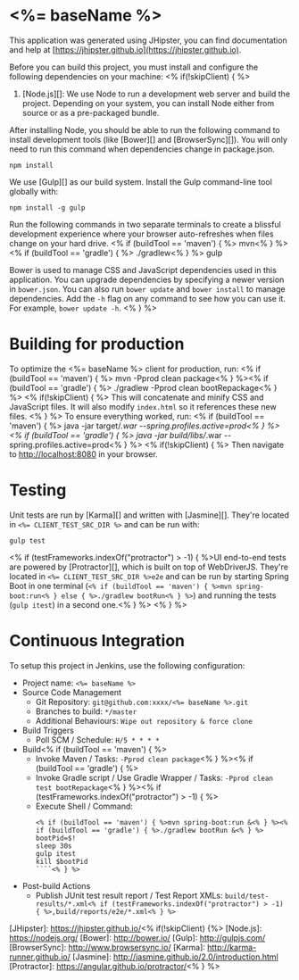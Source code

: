 # <%= baseName %>

This application was generated using JHipster, you can find documentation and help at [https://jhipster.github.io](https://jhipster.github.io).

Before you can build this project, you must install and configure the following dependencies on your machine:
<% if(!skipClient) { %>
1. [Node.js][]: We use Node to run a development web server and build the project.
   Depending on your system, you can install Node either from source or as a pre-packaged bundle.

After installing Node, you should be able to run the following command to install development tools (like
[Bower][] and [BrowserSync][]). You will only need to run this command when dependencies change in package.json.

    npm install

We use [Gulp][] as our build system. Install the Gulp command-line tool globally with:

    npm install -g gulp

Run the following commands in two separate terminals to create a blissful development experience where your browser
auto-refreshes when files change on your hard drive.
<% if (buildTool == 'maven') { %>
    mvn<% } %><% if (buildTool == 'gradle') { %>
    ./gradlew<% } %>
    gulp

Bower is used to manage CSS and JavaScript dependencies used in this application. You can upgrade dependencies by
specifying a newer version in `bower.json`. You can also run `bower update` and `bower install` to manage dependencies.
Add the `-h` flag on any command to see how you can use it. For example, `bower update -h`.
<% } %>
# Building for production

To optimize the <%= baseName %> client for production, run:
<% if (buildTool == 'maven') { %>
    mvn -Pprod clean package<% } %><% if (buildTool == 'gradle') { %>
    ./gradlew -Pprod clean bootRepackage<% } %>
<% if(!skipClient) { %>
This will concatenate and minify CSS and JavaScript files. It will also modify `index.html` so it references
these new files.
<% } %>
To ensure everything worked, run:
<% if (buildTool == 'maven') { %>
    java -jar target/*.war --spring.profiles.active=prod<% } %><% if (buildTool == 'gradle') { %>
    java -jar build/libs/*.war --spring.profiles.active=prod<% } %>
<% if(!skipClient) { %>
Then navigate to [http://localhost:8080](http://localhost:8080) in your browser.

# Testing

Unit tests are run by [Karma][] and written with [Jasmine][]. They're located in `<%= CLIENT_TEST_SRC_DIR %>` and can be run with:

    gulp test

<% if (testFrameworks.indexOf("protractor") > -1) { %>UI end-to-end tests are powered by [Protractor][], which is built on top of WebDriverJS. They're located in `<%= CLIENT_TEST_SRC_DIR %>e2e`
and can be run by starting Spring Boot in one terminal (`<% if (buildTool == 'maven') { %>mvn spring-boot:run<% } else { %>./gradlew bootRun<% } %>`) and running the tests (`gulp itest`) in a second one.<% } %>
<% } %>
# Continuous Integration

To setup this project in Jenkins, use the following configuration:

* Project name: `<%= baseName %>`
* Source Code Management
    * Git Repository: `git@github.com:xxxx/<%= baseName %>.git`
    * Branches to build: `*/master`
    * Additional Behaviours: `Wipe out repository & force clone`
* Build Triggers
    * Poll SCM / Schedule: `H/5 * * * *`
* Build<% if (buildTool == 'maven') { %>
    * Invoke Maven / Tasks: `-Pprod clean package`<% } %><% if (buildTool == 'gradle') { %>
    * Invoke Gradle script / Use Gradle Wrapper / Tasks: `-Pprod clean test bootRepackage`<% } %><% if (testFrameworks.indexOf("protractor") > -1) { %>
    * Execute Shell / Command:
        ````
        <% if (buildTool == 'maven') { %>mvn spring-boot:run &<% } %><% if (buildTool == 'gradle') { %>./gradlew bootRun &<% } %>
        bootPid=$!
        sleep 30s
        gulp itest
        kill $bootPid
        ````<% } %>
* Post-build Actions
    * Publish JUnit test result report / Test Report XMLs: `build/test-results/*.xml<% if (testFrameworks.indexOf("protractor") > -1) { %>,build/reports/e2e/*.xml<% } %>`

[JHipster]: https://jhipster.github.io/<% if(!skipClient) {%>
[Node.js]: https://nodejs.org/
[Bower]: http://bower.io/
[Gulp]: http://gulpjs.com/
[BrowserSync]: http://www.browsersync.io/
[Karma]: http://karma-runner.github.io/
[Jasmine]: http://jasmine.github.io/2.0/introduction.html
[Protractor]: https://angular.github.io/protractor/<% } %>
